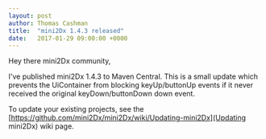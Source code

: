 ```yaml
---
layout: post
author: Thomas Cashman
title:  "mini2Dx 1.4.3 released"
date:   2017-01-29 09:00:00 +0000
---
```


Hey there mini2Dx community,

I've published mini2Dx 1.4.3 to Maven Central. This is a small update which prevents the UiContainer from blocking keyUp/buttonUp events if it never received the original keyDown/buttonDown down event.

To update your existing projects, see the [https://github.com/mini2Dx/mini2Dx/wiki/Updating-mini2Dx](Updating mini2Dx) wiki page.
<!--more-->